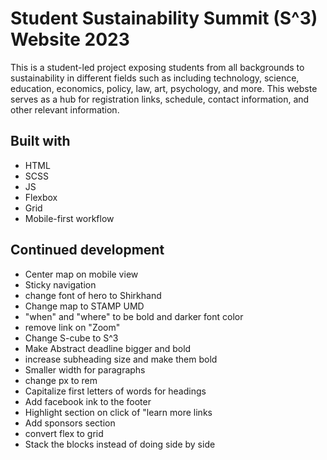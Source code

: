 # Student Sustainability Summit (S^3) Website 2023

This is a student-led project exposing students from all backgrounds to sustainability in different fields such as including technology, science, education, economics, policy, law, art, psychology, and more. This webste serves as a hub for registration links, schedule, contact information, and other relevant information.

## Built with
- HTML
- SCSS
- JS
- Flexbox
- Grid
- Mobile-first workflow

## Continued development

- Center map on mobile view
- Sticky navigation
- change font of hero to Shirkhand
- Change map to STAMP UMD
- "when" and "where" to be bold and darker font color
- remove link on "Zoom"
- Change S-cube to S^3
- Make Abstract deadline bigger and bold
- increase subheading size and make them bold
- Smaller width for paragraphs
- change px to rem
- Capitalize first letters of words for headings
- Add facebook ink to the footer
- Highlight section on click of "learn more links
- Add sponsors section 
- convert flex to grid
- Stack the blocks instead of doing side by side





